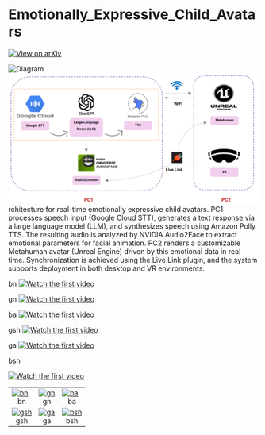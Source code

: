 # Emotionally_Expressive_Child_Avatars

[![View on arXiv](https://img.shields.io/badge/arXiv-2506.13477-red)](https://arxiv.org/abs/2506.13477)


![Diagram](assets/dev-pipeline.png)
![Diagram](assets/arch.png)
rchitecture for real-time emotionally expressive child avatars. PC1 processes speech input (Google Cloud
STT), generates a text response via a large language model (LLM), and synthesizes speech using Amazon Polly TTS.
The resulting audio is analyzed by NVIDIA Audio2Face to extract emotional parameters for facial animation. PC2
renders a customizable Metahuman avatar (Unreal Engine) driven by this emotional data in real time. Synchronization
is achieved using the Live Link plugin, and the system supports deployment in both desktop and VR environments.


bn
[![Watch the first video](https://img.youtube.com/vi/c1kzG0QLAeQ/0.jpg)](https://youtu.be/c1kzG0QLAeQ)

gn
[![Watch the first video](https://img.youtube.com/vi/m37s2LGMxEY/0.jpg)](https://youtu.be/m37s2LGMxEY)

ba
[![Watch the first video](https://img.youtube.com/vi/yDPRW7z9vgA/0.jpg)](https://youtu.be/yDPRW7z9vgA)

gsh
[![Watch the first video](https://img.youtube.com/vi/jgnOVcH5GnE/0.jpg)](https://youtu.be/jgnOVcH5GnE)

ga
[![Watch the first video](https://img.youtube.com/vi/z71hsrbcL_I/0.jpg)](https://youtu.be/z71hsrbcL_I)

bsh

[![Watch the first video](https://img.youtube.com/vi/rLX_293HqQA/0.jpg)](https://youtu.be/rLX_293HqQA)



<table>
  <tr>
    <td>
      <a href="https://youtu.be/c1kzG0QLAeQ">
        <img src="https://img.youtube.com/vi/c1kzG0QLAeQ/0.jpg" alt="bn" width="200"/>
      </a><br/>
      <center>bn</center>
    </td>
    <td>
      <a href="https://youtu.be/m37s2LGMxEY">
        <img src="https://img.youtube.com/vi/m37s2LGMxEY/0.jpg" alt="gn" width="200"/>
      </a><br/>
      <center>gn</center>
    </td>
    <td>
      <a href="https://youtu.be/yDPRW7z9vgA">
        <img src="https://img.youtube.com/vi/yDPRW7z9vgA/0.jpg" alt="ba" width="200"/>
      </a><br/>
      <center>ba</center>
    </td>
  </tr>
  <tr>
    <td>
      <a href="https://youtu.be/jgnOVcH5GnE">
        <img src="https://img.youtube.com/vi/jgnOVcH5GnE/0.jpg" alt="gsh" width="200"/>
      </a><br/>
      <center>gsh</center>
    </td>
    <td>
      <a href="https://youtu.be/z71hsrbcL_I">
        <img src="https://img.youtube.com/vi/z71hsrbcL_I/0.jpg" alt="ga" width="200"/>
      </a><br/>
      <center>ga</center>
    </td>
    <td>
      <a href="https://youtu.be/rLX_293HqQA">
        <img src="https://img.youtube.com/vi/rLX_293HqQA/0.jpg" alt="bsh" width="200"/>
      </a><br/>
      <center>bsh</center>
    </td>
  </tr>
</table>
